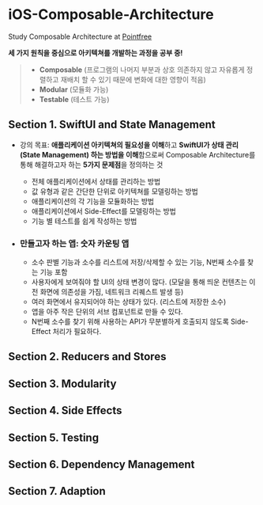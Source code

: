 # iOS-Composable-Architecture
Study Composable Architecture at [Pointfree](https://www.pointfree.co/collections/composable-architecture)



**세 가지 원칙을 중심으로 아키텍쳐를 개발하는 과정을 공부 중!**

> - **Composable** (프로그램의 나머지 부분과 상호 의존하지 않고 자유롭게 정렬하고 재배치 할 수 있기 때문에 변화에 대한 영향이 적음)
> - **Modular** (모듈화 가능)
> - **Testable** (테스트 가능)



## Section 1. SwiftUI and State Management

- 강의 목표: **애플리케이션 아키텍쳐의 필요성을 이해**하고 **SwiftUI가 상태 관리(State Management) 하는 방법을 이해**함으로써 Composable Architecture를 통해 해결하고자 하는 **5가지 문제점**을 정의하는 것
  - 전체 애플리케이션에서 상태를 관리하는 방법
  - 값 유형과 같은 간단한 단위로 아키텍쳐를 모델링하는 방법
  - 애플리케이션의 각 기능을 모듈화하는 방법
  - 애플리케이션에서 Side-Effect를 모델링하는 방법
  - 기능 별 테스트를 쉽게 작성하는 방법



- ### **만들고자 하는 앱: 숫자 카운팅 앱**

  - 소수 판별 기능과 소수를 리스트에 저장/삭제할 수 있는 기능, N번째 소수를 찾는 기능 포함
  - 사용자에게 보여줘야 할 UI의 상태 변경이 많다. (모달을 통해 띄운 컨텐츠는 이전 화면에 의존성을 가짐, 네트워크 리퀘스트 발생 등)
  - 여러 화면에서 유지되어야 하는 상태가 있다. (리스트에 저장한 소수)
  - 앱을 아주 작은 단위의 서브 컴포넌트로 만들 수 있다.
  - N번째 소수를 찾기 위해 사용하는 API가 무분별하게 호출되지 않도록 Side-Effect 처리가 필요하다.



## Section 2. Reducers and Stores



## Section 3. Modularity



## Section 4. Side Effects



## Section 5. Testing



## Section 6. Dependency Management



## Section 7. Adaption

